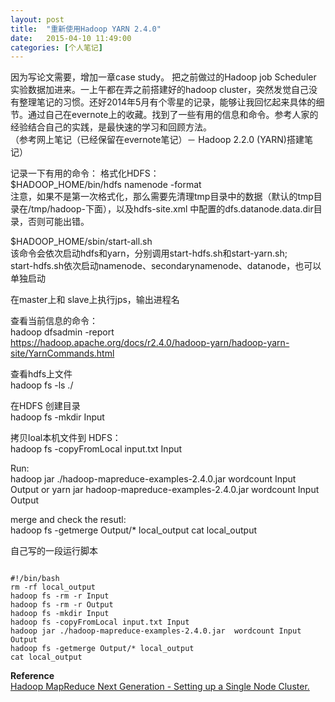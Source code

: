 ```yaml
---
layout:	post
title:	"重新使用Hadoop YARN 2.4.0"
date:	2015-04-10 11:49:00
categories: [个人笔记]
---
```


因为写论文需要，增加一章case study。 把之前做过的Hadoop job Scheduler 实验数据加进来。一上午都在弄之前搭建好的hadoop cluster，突然发觉自己没有整理笔记的习惯。还好2014年5月有个零星的记录，能够让我回忆起来具体的细节。通过自己在evernote上的收藏。找到了一些有用的信息和命令。参考人家的经验结合自己的实践，是最快速的学习和回顾方法。  
（参考网上笔记（已经保留在evernote笔记）－ Hadoop 2.2.0 (YARN)搭建笔记）

记录一下有用的命令：
格式化HDFS：  
$HADOOP_HOME/bin/hdfs namenode -format  
注意，如果不是第一次格式化，那么需要先清理tmp目录中的数据（默认的tmp目录在/tmp/hadoop-<username>下面），以及hdfs-site.xml  中配置的dfs.datanode.data.dir目录，否则可能出错。  

$HADOOP_HOME/sbin/start-all.sh  
该命令会依次启动hdfs和yarn，分别调用start-hdfs.sh和start-yarn.sh;  
start-hdfs.sh依次启动namenode、secondarynamenode、datanode，也可以单独启动


在master上和 slave上执行jps，输出进程名  

查看当前信息的命令：  
hadoop dfsadmin -report  
https://hadoop.apache.org/docs/r2.4.0/hadoop-yarn/hadoop-yarn-site/YarnCommands.html  



查看hdfs上文件  
hadoop fs -ls ./  

在HDFS 创建目录  
hadoop fs -mkdir Input  

拷贝loal本机文件到 HDFS：  
hadoop fs -copyFromLocal input.txt Input  

Run:  
hadoop jar ./hadoop-mapreduce-examples-2.4.0.jar  wordcount Input  Output 
or
yarn jar hadoop-mapreduce-examples-2.4.0.jar wordcount Input  Output 

merge and check the resutl:  
hadoop fs -getmerge Output/* local_output
cat local_output 

自己写的一段运行脚本
<pre><code> 
#!/bin/bash
rm -rf local_output
hadoop fs -rm -r Input
hadoop fs -rm -r Output
hadoop fs -mkdir Input
hadoop fs -copyFromLocal input.txt Input
hadoop jar ./hadoop-mapreduce-examples-2.4.0.jar  wordcount Input  Output
hadoop fs -getmerge Output/* local_output
cat local_output
</code></pre>

**Reference**  
[Hadoop MapReduce Next Generation - Setting up a Single Node Cluster.](https://hadoop.apache.org/docs/r2.4.0/hadoop-project-dist/hadoop-common/SingleCluster.html#Fully-Distributed_Operation)

